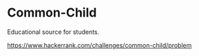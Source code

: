 # Common-Child
Educational source for students.

https://www.hackerrank.com/challenges/common-child/problem

